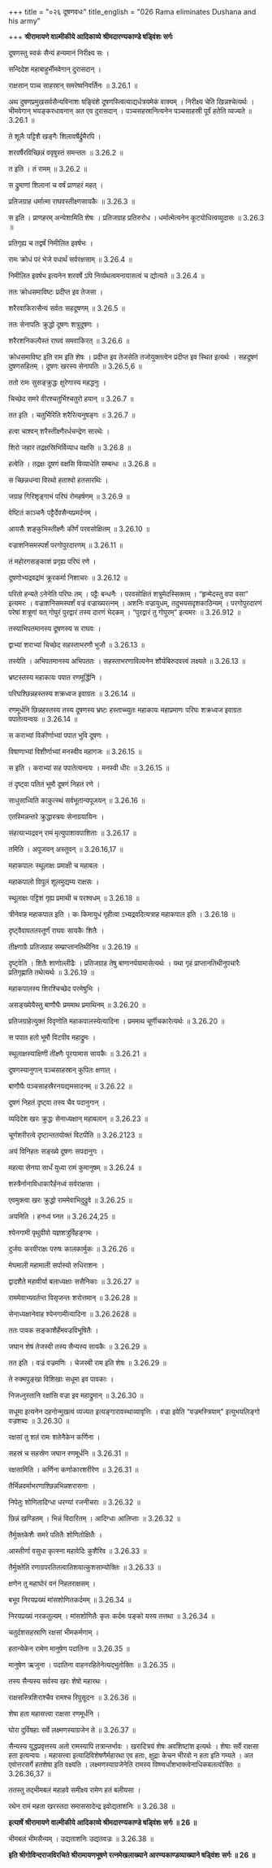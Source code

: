 +++
title = "०२६ दूषणवधः"
title_english = "026 Rama eliminates Dushana and his army"

+++
**श्रीरामायणे वाल्मीकीये आदिकाव्ये श्रीमदारण्यकाण्डे षड्विंशः सर्गः**

दूषणस्तु स्वकं सैन्यं हन्यमानं निरीक्ष्य सः ।

सन्दिदेश महाबाहुर्भीमवेगान् दुरासदान् ।

राक्षसान् पञ्च साहस्रान् समरेष्वनिवर्तिनः ॥ 3.26.1 ॥

अथ दुषणप्रमुखसर्वसैन्यविनाशः षङ्विंशे दूषणस्त्वित्याद्यर्धत्रयमेकं वाक्यम् । निरीक्ष्य चेति खिन्नश्चेत्यर्थः । भीमवेगान् भयङ्करधावनान् अत एव दुरासदान् । पञ्चसहस्रानित्यनेन पञ्चसाहस्री पूर्वं हतेति व्यज्यते ॥ 3.26.1 ॥

ते शूलैः पट्टिशै खङ्गैः शिलावर्षेर्द्रुमैरपि ।

शरवर्षैरविच्छिन्नं ववृषुस्तं समन्ततः ॥ 3.26.2 ॥

त इति । तं रामम् ॥ 3.26.2 ॥

स द्रुमाणां शिलानां च वर्षं प्राणहरं महत् ।

प्रतिजग्राह धर्मात्मा राघवस्तीक्ष्णसायकैः ॥ 3.26.3 ॥

स इति । प्राणहरम् अन्येशामिति शेषः । प्रतिजग्राह प्रतिरुरोध । धर्मात्मेत्यनेन कूटयोधित्वव्युदासः ॥ 3.26.3 ॥

प्रतिगृह्य च तद्वर्षं निमीलित इवर्षभः ।

रामः क्रोधं परं भेजे वधार्थं सर्वरक्षसाम् ॥ 3.26.4 ॥

निमीलित इवर्षभ इत्यनेन शरवर्षे ऽपि निर्व्यथत्वमनायासत्वं च द्योत्यते ॥ 3.26.4 ॥

ततः क्रोधसमाविष्टः प्रदीप्त इव तेजसा ।

शरैरवाकिरत्सैन्यं सर्वतः सहदूषणम् ॥ 3.26.5 ॥

ततः सेनापतिः क्रुद्धो दूषणः शत्रुदूषणः ।

शरैरशनिकल्पैस्तं राघवं समवाकिरत् ॥ 3.26.6 ॥

क्रोधसमाविष्ट इति राम इति शेषः । प्रदीप्त इव तेजसेति तजोयुक्तत्वेन प्रदीप्त इव स्थित इत्यर्थः । सहदूषणं दुषणसहितम् । दूषणः खरस्य सेनापतिः ॥ 3.26.5,6 ॥

ततो रामः सुसङ्क्रुद्धः क्षुरेणास्य महद्धनुः ।

चिच्छेद समरे वीरश्चतुर्भिश्चतुरो हयान् ॥ 3.26.7 ॥

तत इति । चतुर्भिरिति शरैरित्यनुषङ्गः ॥ 3.26.7 ॥

हत्वा चाश्वन् शरैस्तीक्ष्णैरर्धचन्द्रेण सारथेः ।

शिरो जहार तद्रक्षस्रिभिर्विव्याध वक्षसि ॥ 3.26.8 ॥

हत्वेति । तद्रक्षः दूषणं वक्षसि विव्याधेति सम्बन्धः ॥ 3.26.8 ॥

स च्छिन्नधन्वा विरथो हताश्वो हतसारथिः ।

जग्राह गिरिशृङ्गाभं परिघं रोमहर्षणम् ॥ 3.26.9 ॥

वेष्टितं काञ्चनैः पट्टैर्देवसैन्यप्रमर्दनम् ।

आयसैः शङ्कुभिस्तीक्ष्णैः कीर्णं परवसोक्षितम् ॥ 3.26.10 ॥

वज्राशनिसमस्पर्शं परगोपुरदारणम् ॥ 3.26.11 ॥

तं महोरगसङ्काशं प्रगृह्य परिघं रणे ।

दूषणोभ्यद्रवद्रांमं क्रूरकर्मा निशाचरः ॥ 3.26.12 ॥

परितो हन्यते ऽनेनेति परिघः तम् । पट्टैः बन्धनैः । परवसोक्षितं शत्रुमेदस्सिक्तम् । “हृन्मेदस्तु वपा वसा” इत्यमरः । वज्राशनिसमस्पर्शं वज्रं वज्राख्यरत्नम् । अशनिः वज्रायुधम्, तदुभयसदृशकाठिन्यम् । परगोपुरदारणं परेषां शत्रूणां यत् गोपुरं पुरद्वारं तस्य दारणं भेदकम् । “पुरद्वारं तु गोपुरम्” इत्यमरः ॥ 3.26.912 ॥

तस्याभिपतमानस्य दूषणस्य स राघवः ।

द्वाभ्यां शराभ्यां चिच्छेद सहस्ताभरणौ भुजौ ॥ 3.26.13 ॥

तस्येति । अभिपतमानस्य अभिपततः । सहस्ताभरणावित्यनेन शौर्यबिरुदवत्त्वं लक्ष्यते ॥ 3.26.13 ॥

भ्रष्टस्तस्य महाकायः पपात रणमूर्द्धिनि ।

परिघश्छिन्नहस्तस्य शक्रध्वज इवाग्रतः ॥ 3.26.14 ॥

रणमूर्धनि छिन्नहस्तस्य तस्य दूषणस्य भ्रष्टः हस्ताच्च्युतः महाकायः महाप्रमाणः परिघः शक्रध्वज इवाग्रतः पपातेत्यन्वयः ॥ 3.26.14 ॥

स कराभ्यां विकीर्णाभ्यां पपात भुवि दूषणः ।

विषाणाभ्यां विशीर्णाभ्यां मनस्वीव महागजः ॥ 3.26.15 ॥

स इति । कराभ्यां सह पपातेत्यन्वयः । मनस्वी धीरः ॥ 3.26.15 ॥

तं दृष्ट्वा पतितं भूमौ दूषणं निहतं रणे ।

साधुसाध्विति काकुत्स्थं सर्वभूतान्यपूजयन् ॥ 3.26.16 ॥

एतस्मिन्नन्तरे क्रुद्धास्त्रयः सेनाग्रयायिनः ।

संहत्याभ्यद्रवन् रामं मृत्युपाशावपाशिताः ॥ 3.26.17 ॥

तमिति । अपूजयन् अस्तुवन् ॥ 3.26.16,17 ॥

महाकपालः स्थूलाक्षः प्रमाक्षी च महाबलः ।

महाकपालो विपुलं शूलमुद्यम्य राक्षसः ।

स्थूलाक्षः पट्टिशं गृह्य प्रमाथी च परश्वधम् ॥ 3.26.18 ॥

त्रीनेवाह महाकपाल इति । कः किमायुधं गृहीत्वा ऽभ्यद्रवदित्यत्राह महाकपाल इति । 3.26.18 ॥

दृष्ट्वैवापततस्तूर्णं राघवः सायकैः शितैः ।

तीक्ष्णाग्रैः प्रतिजग्राह सम्प्राप्तानतिथीनिव ॥ 3.26.19 ॥

दृष्ट्वेति । शितैः शाणोल्लीढैः । प्रतिजग्राह तेषु बाणानर्पयामासेत्यर्थः । यथा गृहं प्राप्तानतिथीनुपचारैः प्रतिगृह्णाति तथेत्यर्थः ॥ 3.26.19 ॥

महाकपालस्य शिरश्चिच्छेद परमेषुभिः ।

असङ्ख्येयैस्तु बाणौघैः प्रममाथ प्रमाथिनम् ॥ 3.26.20 ॥

प्रतिजग्राहेत्युक्तं विवृणोति महाकपालस्येत्यादिना । प्रममाथ चूर्णीचकारेत्यर्थः ॥ 3.26.20 ॥

स पपात हतो भूमौ विटपीव महाद्रुमः ।

स्थूलाक्षस्याक्षिणी तीक्ष्णैः पूरयामास सायकैः ॥ 3.26.21 ॥

दूषणस्यानुगान् पञ्चसाहस्रान् कुपितः क्षणात् ।

बाणौघैः पञ्चसाहस्रैरनयद्यमसादनम् ॥ 3.26.22 ॥

दूषणं निहतं दृष्ट्वा तस्य चैव पदानुगान् ।

व्यदिदेश खरः क्रुद्धः सेनाध्यक्षान् महाबलान् ॥ 3.26.23 ॥

चूर्णशरीरत्वे दृष्टान्ततयोक्तं विटपीति ॥ 3.26.2123 ॥

अयं विनिहतः सङ्ख्ये दूषणः सपदानुगः ।

महत्या सेनया सार्धं युध्वा रामं कुमानुषम् ॥ 3.26.24 ॥

शस्त्रैर्नानाविधाकारैर्हनध्वं सर्वराक्षसाः ।

एवमुक्त्वा खरः क्रुद्धो राममेवाभिदुद्रुवे ॥ 3.26.25 ॥

अयमिति । हनध्वं घ्नत ॥ 3.26.24,25 ॥

श्येनगामी पृथुग्रीवो यज्ञशत्रुर्विहङ्गमः ।

दुर्जयः करवीराक्षः परुषः कालकार्मुकः ॥ 3.26.26 ॥

मेघमाली महामाली सर्पास्यो रुधिराशनः ।

द्वादशैते महावीर्या बलाध्यक्षाः ससैनिकाः ॥ 3.26.27 ॥

राममेवाभ्यवर्तन्त विसृजन्तः शरोत्तमान् ॥ 3.26.28 ॥

सेनाध्यक्षानेवाह श्येनगामीत्यादिना ॥ 3.26.2628 ॥

ततः पावक सङ्काशैर्हेमवज्रविभूषितैः ।

जघान शेषं तेजस्वी तस्य सैन्यस्य सायकैः ॥ 3.26.29 ॥

तत इति । वज्रं वज्रमणिः । चेजस्वी राम इति शेषः ॥ 3.26.29 ॥

ते रुक्मपुङ्खा विशिखाः सधूमा इव पावकाः ।

निजध्नुस्तानि रक्षांसि वज्रा इव महाद्रुमान् ॥ 3.26.30 ॥

सधूमा इत्यनेन दहनोन्मुखत्वं व्यज्यत इत्यङ्गारावस्थाव्यावृत्तिः । वज्रा इवेति “वज्रमस्त्रियाम्” इत्युभयलिङ्गो वज्रशब्दः ॥ 3.26.30 ॥

रक्षसां तु शतं रामः शतेनैकेन कर्णिना ।

सहस्रं च सहस्रेण जघान रणमूर्धनि ॥ 3.26.31 ॥

रक्षसामिति । कर्णिना कर्णाकारशरीरेण ॥ 3.26.31 ॥

तैर्भिन्नवर्माभरणाश्छिन्नभिन्नशरासनाः ।

निपेतुः शोणितादिग्धा धरण्यां रजनीचराः ॥ 3.26.32 ॥

छिन्नं खण्डितम् । भिन्नं विदारितम् । आदिग्धाः आलिप्ताः ॥ 3.26.32 ॥

तैर्मुक्तकेशैः समरे पतितैः शोणितोक्षितैः ।

आस्तीर्णा वसुधा कृत्स्ना महावेदिः कुशैरिव ॥ 3.26.33 ॥

तैर्मुक्तेति रणाग्रपरतितत्वातिशयात्कुशसाम्योक्तिः ॥ 3.26.33 ॥

क्षणेन तु महाघोरं वनं निहतराक्षसम् ।

बभूव निरयप्रख्यं मांसशोणितकर्दमम् ॥ 3.26.34 ॥

निरयप्रख्यं नरकतुल्यम् । मांसशोणितैः कृतः कर्दमः पङ्को यस्य तत्तथा ॥ 3.26.34 ॥

चतुर्दशसहस्राणि रक्षसां भीमकर्मणाम् ।

हतान्येकेन रामेण मानुषेण पदातिना ॥ 3.26.35 ॥

मानुषेण ऋजुना । पदातिना वाहनरहितेनेत्यद्भुतोक्तिः ॥ 3.26.35 ॥

तस्य सैन्यस्य सर्वस्य खरः शेषो महारथः ।

राक्षसस्त्रिशिराश्चैव रामश्च रिपुसूदनः ॥ 3.26.36 ॥

शेषा हता महासत्त्वा राक्षसा रणमूर्धनि ।

घोरा दुर्विषहाः सर्वे लक्ष्मणस्याग्रजेन ते ॥ 3.26.37 ॥

सैन्यस्य युद्धप्रवृत्तस्य अतो रामस्यापि तत्रान्तर्भावः । खरादित्रयं शेषः अवशिष्टांश इत्यर्थः । शेषाः सर्वे राक्षसा हता इत्यन्वयः । महासत्त्वा इत्यादिविशेषणैर्महारथा एव हताः, क्षुद्राः केचन भीरवो न हता इति गम्यते । अत एवोत्तरसर्गे हतशेषा इति वक्ष्यति । लक्ष्मणस्याग्रजेनेति रामस्य विष्ण्वर्धांशभाक्त्वेनाधिकबलत्वोक्तिः ॥ 3.26.36,37 ॥

ततस्तु तद्भीमबलं महाहवे समीक्ष्य रामेण हतं बलीयसा ।

रथेन रामं महता खरस्तदा समाससादेन्द्र इवोद्यताशनिः ॥ 3.26.38 ॥

**इत्यार्षे श्रीरामायणे वाल्मीकीये आदिकाव्ये श्रीमदारण्यकाण्डे षड्विंशः सर्गः ॥ 26 ॥**

भीमबलं भीमसैन्यम् । उद्यताशनिः उद्यतवज्रः ॥ 3.26.38 ॥

**इति श्रीगोविन्दराजविरचिते श्रीरामायणभूषणे रत्नमेखलाख्याने आरण्यकाण्डव्याख्याने षड्विंशः सर्गः ॥ 26 ॥**
